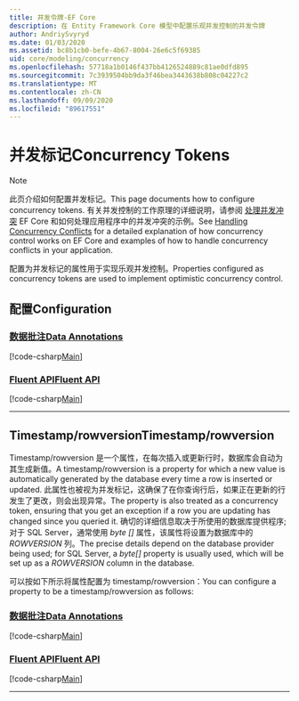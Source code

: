 ```yaml
---
title: 并发令牌-EF Core
description: 在 Entity Framework Core 模型中配置乐观并发控制的并发令牌
author: AndriySvyryd
ms.date: 01/03/2020
ms.assetid: bc8b1cb0-befe-4b67-8004-26e6c5f69385
uid: core/modeling/concurrency
ms.openlocfilehash: 57718a1b0146f437bb4126524889c81ae0dfd895
ms.sourcegitcommit: 7c3939504bb9da3f46bea3443638b808c04227c2
ms.translationtype: MT
ms.contentlocale: zh-CN
ms.lasthandoff: 09/09/2020
ms.locfileid: "89617551"
---
```

# <a name="concurrency-tokens"></a><span data-ttu-id="42727-103">并发标记</span><span class="sxs-lookup"><span data-stu-id="42727-103">Concurrency Tokens</span></span>

> [!NOTE]
> <span data-ttu-id="42727-104">此页介绍如何配置并发标记。</span><span class="sxs-lookup"><span data-stu-id="42727-104">This page documents how to configure concurrency tokens.</span></span> <span data-ttu-id="42727-105">有关并发控制的工作原理的详细说明，请参阅 [处理并发冲突](xref:core/saving/concurrency) EF Core 和如何处理应用程序中的并发冲突的示例。</span><span class="sxs-lookup"><span data-stu-id="42727-105">See [Handling Concurrency Conflicts](xref:core/saving/concurrency) for a detailed explanation of how concurrency control works on EF Core and examples of how to handle concurrency conflicts in your application.</span></span>

<span data-ttu-id="42727-106">配置为并发标记的属性用于实现乐观并发控制。</span><span class="sxs-lookup"><span data-stu-id="42727-106">Properties configured as concurrency tokens are used to implement optimistic concurrency control.</span></span>

## <a name="configuration"></a><span data-ttu-id="42727-107">配置</span><span class="sxs-lookup"><span data-stu-id="42727-107">Configuration</span></span>

### <a name="data-annotations"></a>[<span data-ttu-id="42727-108">数据批注</span><span class="sxs-lookup"><span data-stu-id="42727-108">Data Annotations</span></span>](#tab/data-annotations)

[!code-csharp[Main](../../../samples/core/Modeling/DataAnnotations/Concurrency.cs?name=Concurrency&highlight=5)]

### <a name="fluent-api"></a>[<span data-ttu-id="42727-109">Fluent API</span><span class="sxs-lookup"><span data-stu-id="42727-109">Fluent API</span></span>](#tab/fluent-api)

[!code-csharp[Main](../../../samples/core/Modeling/FluentAPI/Concurrency.cs?name=Concurrency&highlight=5)]

***

## <a name="timestamprowversion"></a><span data-ttu-id="42727-110">Timestamp/rowversion</span><span class="sxs-lookup"><span data-stu-id="42727-110">Timestamp/rowversion</span></span>

<span data-ttu-id="42727-111">Timestamp/rowversion 是一个属性，在每次插入或更新行时，数据库会自动为其生成新值。</span><span class="sxs-lookup"><span data-stu-id="42727-111">A timestamp/rowversion is a property for which a new value is automatically generated by the database every time a row is inserted or updated.</span></span> <span data-ttu-id="42727-112">此属性也被视为并发标记，这确保了在你查询行后，如果正在更新的行发生了更改，则会出现异常。</span><span class="sxs-lookup"><span data-stu-id="42727-112">The property is also treated as a concurrency token, ensuring that you get an exception if a row you are updating has changed since you queried it.</span></span> <span data-ttu-id="42727-113">确切的详细信息取决于所使用的数据库提供程序;对于 SQL Server，通常使用 *byte []* 属性，该属性将设置为数据库中的 *ROWVERSION* 列。</span><span class="sxs-lookup"><span data-stu-id="42727-113">The precise details depend on the database provider being used; for SQL Server, a *byte[]* property is usually used, which will be set up as a *ROWVERSION* column in the database.</span></span>

<span data-ttu-id="42727-114">可以按如下所示将属性配置为 timestamp/rowversion：</span><span class="sxs-lookup"><span data-stu-id="42727-114">You can configure a property to be a timestamp/rowversion as follows:</span></span>

### <a name="data-annotations"></a>[<span data-ttu-id="42727-115">数据批注</span><span class="sxs-lookup"><span data-stu-id="42727-115">Data Annotations</span></span>](#tab/data-annotations)

[!code-csharp[Main](../../../samples/core/Modeling/DataAnnotations/Timestamp.cs?name=Timestamp&highlight=7)]

### <a name="fluent-api"></a>[<span data-ttu-id="42727-116">Fluent API</span><span class="sxs-lookup"><span data-stu-id="42727-116">Fluent API</span></span>](#tab/fluent-api)

[!code-csharp[Main](../../../samples/core/Modeling/FluentAPI/Timestamp.cs?name=Timestamp&highlight=9,17)]

***
